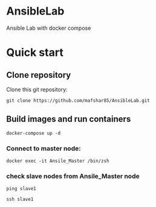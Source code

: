 # AnsibleLab
Ansible Lab with docker compose

# Quick start

## Clone repository

Clone this git repository:

`git clone https://github.com/mafshar85/AnsibleLab.git`

## Build images and run containers

`docker-compose up -d `

### Connect to **master node**:

`docker exec -it Ansile_Master /bin/zsh`

### check slave nodes from Ansile_Master node

`ping slave1`

`ssh slave1`
